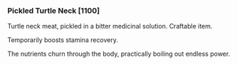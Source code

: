 ### Pickled Turtle Neck [1100]

Turtle neck meat, pickled in a bitter medicinal solution. Craftable item.

Temporarily boosts stamina recovery.

The nutrients churn through the body, practically boiling out endless power.